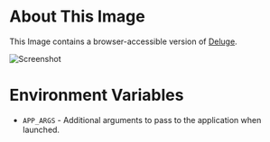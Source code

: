 # About This Image

This Image contains a browser-accessible version of [Deluge](https://deluge-torrent.org/).

![Screenshot][Image_Screenshot]

[Image_Screenshot]: https://5856039.fs1.hubspotusercontent-na1.net/hubfs/5856039/dockerhub/deluge.png "Image Screenshot"

# Environment Variables

* `APP_ARGS` - Additional arguments to pass to the application when launched.
